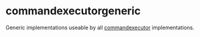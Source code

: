 # commandexecutorgeneric

Generic implementations useable by all [commandexecutor](/pkg/commandexecutor/) implementations.
